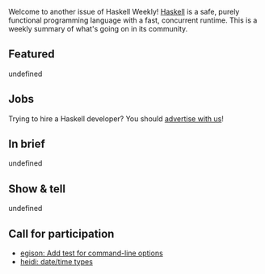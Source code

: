 Welcome to another issue of Haskell Weekly!
[Haskell](https://www.haskell.org) is a safe, purely functional programming language with a fast, concurrent runtime.
This is a weekly summary of what's going on in its community.

## Featured

undefined

## Jobs

Trying to hire a Haskell developer?
You should [advertise with us](https://haskellweekly.news/advertising.html)!

## In brief

undefined

## Show & tell

undefined

## Call for participation

-   [egison: Add test for command-line options](https://github.com/egison/egison/issues/244)
-   [heidi: date/time types](https://github.com/ocramz/heidi/issues/8)
